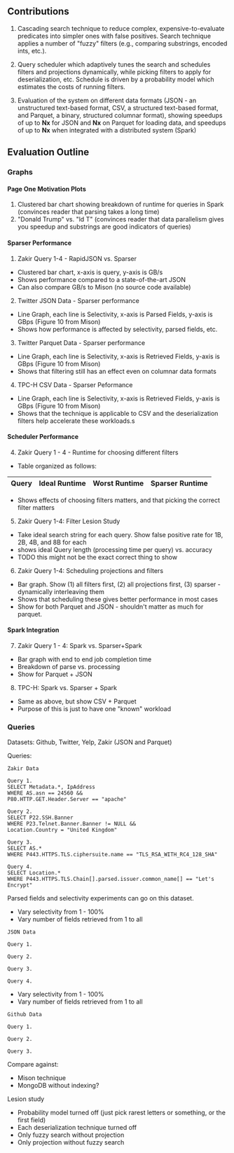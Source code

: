 ## Contributions

1. Cascading search technique to reduce complex, expensive-to-evaluate predicates into simpler ones with false positives. Search technique applies a number of "fuzzy" filters (e.g., comparing substrings, encoded ints, etc.).

2. Query scheduler which adaptively tunes the search and schedules filters and projections dynamically, while picking filters to apply for deserialization, etc. Schedule is driven by a probability model which estimates the costs of running filters.

3. Evaluation of the system on different data formats (JSON - an unstructured text-based format, CSV, a structured text-based format, and Parquet, a binary, structured columnar format), showing speedups of up to **Nx** for JSON and **Nx** on Parquet for loading data, and speedups of up to **Nx** when integrated with a distributed system (Spark)


## Evaluation Outline

### Graphs

#### Page One Motivation Plots

1. Clustered bar chart showing breakdown of runtime for queries in Spark (convinces reader that parsing takes a long time)
2. "Donald Trump" vs. "ld T" (convinces reader that data parallelism gives you speedup and substrings are good indicators of queries)

#### Sparser Performance

1. Zakir Query 1-4 - RapidJSON vs. Sparser

 * Clustered bar chart, x-axis is query, y-axis is GB/s
 * Shows performance compared to a state-of-the-art JSON
 * Can also compare GB/s to Mison (no source code available)

2. Twitter JSON Data - Sparser performance

 * Line Graph, each line is Selectivity, x-axis is Parsed Fields, y-axis is GBps (Figure 10 from Mison)
 * Shows how performance is affected by selectivity, parsed fields, etc.

3. Twitter Parquet Data - Sparser performance

 * Line Graph, each line is Selectivity, x-axis is Retrieved Fields, y-axis is GBps (Figure 10 from Mison)
 * Shows that filtering still has an effect even on columnar data formats

4. TPC-H CSV Data - Sparser Peformance

 * Line Graph, each line is Selectivity, x-axis is Retrieved Fields, y-axis is GBps (Figure 10 from Mison)
 * Shows that the technique is applicable to CSV and the deserialization filters help accelerate these workloads.s

#### Scheduler Performance

4. Zakir Query 1 - 4 - Runtime for choosing different filters

 * Table organized as follows:

 | Query | Ideal Runtime | Worst Runtime | Sparser Runtime |
 | --- | --- | --- | --- |

 *  Shows effects of choosing filters matters, and that picking the correct filter matters

 5. Zakir Query 1-4: Filter Lesion Study

 * Take ideal search string for each query. Show false positive rate for 1B, 2B, 4B, and 8B for each
 * shows ideal Query length (processing time per query) vs. accuracy
 * TODO this might not be the exact correct thing to show

 6. Zakir Query 1-4: Scheduling projections and filters

 * Bar graph. Show (1) all filters first, (2) all projections first, (3) sparser - dynamically interleaving them
 * Shows that scheduling these gives better performance in most cases
 * Show for both Parquet and JSON - shouldn't matter as much for parquet.

#### Spark Integration

7. Zakir Query 1 - 4: Spark vs. Sparser+Spark

* Bar graph with end to end job completion time
* Breakdown of parse vs. processing
* Show for Parquet + JSON

8. TPC-H: Spark vs. Sparser + Spark

* Same as above, but show CSV + Parquet
* Purpose of this is just to have one "known" workload

### Queries

Datasets: Github, Twitter, Yelp, Zakir (JSON and Parquet)

Queries:

```
Zakir Data

Query 1.
SELECT Metadata.*, IpAddress 
WHERE AS.asn == 24560 &&
P80.HTTP.GET.Header.Server == "apache"

Query 2.
SELECT P22.SSH.Banner
WHERE P23.Telnet.Banner.Banner != NULL &&
Location.Country = "United Kingdom"

Query 3.
SELECT AS.*
WHERE P443.HTTPS.TLS.ciphersuite.name == "TLS_RSA_WITH_RC4_128_SHA"

Query 4.
SELECT Location.*
WHERE P443.HTTPS.TLS.Chain[].parsed.issuer.common_name[] == "Let's Encrypt"
```

Parsed fields and selectivity experiments can go on this dataset.
* Vary selectivity from 1 - 100%
* Vary number of fields retrieved from 1 to all
```
JSON Data

Query 1.

Query 2.

Query 3.

Query 4.
```

* Vary selectivity from 1 - 100%
* Vary number of fields retrieved from 1 to all
```
Github Data

Query 1.

Query 2.

Query 3.
```

Compare against:

* Mison technique
* MongoDB without indexing?

Lesion study

* Probability model turned off (just pick rarest letters or something, or the first field)
* Each deserialization technique turned off
* Only fuzzy search without projection
* Only projection without fuzzy search
